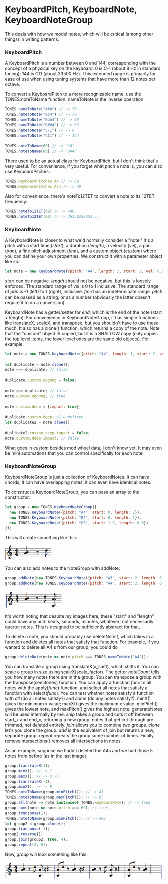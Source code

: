 # KeyboardPitch, KeyboardNote, KeyboardNoteGroup

This deals with how we model notes, which will be critical (among other things) in writing patterns.

### KeyboardPitch

A KeyboardPitch is a number between 0 and 144, corresponding with the concept of a physical key on the keyboard. 0 is C-1 (about 8 Hz in standard tuning); 144 is C11 (about 33500 Hz). This extended range is primarily for ease of use when using tuning systems that have more than 12 notes per octave.

To convert a KeyboardPitch to a more recognizable name, use the TONES.noteToName function. nameToNote is the inverse operation:

```javascript
TONES.nameToNote("A#4") // -> 70
TONES.nameToNote("Bb4") // -> 70
TONES.nameToNote("Bbb4") // -> 69
TONES.nameToNote("G##4") // -> 69
TONES.nameToNote("C-1") // -> 0
TONES.nameToNote("C11") // -> 144

TONES.noteToName(60) // -> "C4"
TONES.noteToName(80) // -> "G#4"
```

There used to be an actual class for KeyboardPitch, but I don't think that's very useful. For convenience, if you forget what pitch a note is, you can also use KeyboardPitches:

```javascript
TONES.KeyboardPitches.A4 // -> 69
TONES.KeyboardPitches.As4 // -> 70
```

Also for convenience, there's noteTo12TET to convert a note to its 12TET frequency:

```javascript
TONES.noteTo12TET(69) // -> 440
TONES.noteTo12TET(60) // -> 261.6255653...
```

### KeyboardNote

A KeyboardNote is closer to what we'd normally consider a "note." It's a pitch with a start time (*start*), a duration (*length*), a velocity (*vel*), a pan (*pan*), a fine pitch adjustment (*fine*), and a custom object (*custom*) where you can define your own properties. We construct it with a parameter object like so:

```javascript
let note = new KeyboardNote({pitch: "A4", length: 1, start: 2, vel: 0.5});
```

*start* can be negative. *length* should not be negative, but this is loosely enforced. The standard range of *vel* is 0 to 1 inclusive. The standard range of *pan* is -1 (left) to 1 (right), inclusive. *fine* has an indeterminate range. *pitch* can be passed as a string, or as a number (obviously the latter doesn't require it to do a conversion).

KeyboardNote has a getter/setter for *end*, which is the end of the note (start + length). For convenience in KeyboardNoteGroup, it has simple functions like translateX, scaleX, and transpose, but you shouldn't have to use these much. It also has a clone() function, which returns a copy of the note. Note that the "custom" object IS copied, but it is a SHALLOW copy (only copies the top level items, the lower level ones are the same old objects). For example:

```javascript
let note = new TONES.KeyboardNote({pitch: "A4", length: 1, start: 2, vel: 0.5, custom: {eggnog : true}});

let duplicate = note.clone();
note === duplicate; // false

duplicate.custom.eggnog = false;

note === duplicate; // false
note.custom.eggnog; // true

note.custom.deep = {impact: true};

duplicate.custom.deep; // undefined
let duplicate2 = note.clone();

duplicate2.custom.deep.impact = false;
note.custom.deep.impact; // false
```

What goes in *custom* besides mod wheel data, I don't know yet. It may even be mini automations that you can control specifically for each note!

### KeyboardNoteGroup

KeyboardNoteGroup is just a collection of KeyboardNotes. It can have chords, it can have overlapping notes; it can even have identical notes.

To construct a KeyboardNoteGroup, you can pass an array to the constructor:

```javascript
let group = new TONES.KeyboardNoteGroup([
  new TONES.KeyboardNote({pitch: "A4", start: 0, length: 1}),
  new TONES.KeyboardNote({pitch: "B4", start: 0, length: 1}),
  new TONES.KeyboardNote({pitch: "D5", start: 1.5, length: 0.5})
]);
```

This will create something like this:

![music](keyboardnote.png)

You can also add notes to the NoteGroup with addNote:

```javascript
group.addNote(new TONES.KeyboardNote({pitch: "A3", start: 2, length: 0.75}));
group.addNote(new TONES.KeyboardNote({pitch: "A4", start: 2, length: 0.75}));
```

![music](keyboardnote1.png)

It's worth noting that despite my images here, these "start" and "length" could have any unit: beats, seconds, minutes, whatever; not necessarily quarter notes. This is designed to be sufficiently abstract for that.

To delete a note, you should probably use deleteNoteIf, which takes in a function and deletes all notes that satisfy that function. For example, if you wanted to delete all A4's from our group, you could do

```javascript
group.deleteNote(note => note.pitch === TONES.nameToNote("A4"));
```

You can translate a group using translateX(x_shift), which shifts it. You can scale a group in size using scaleX(scale_factor). The getter *noteCount* tells you how many notes there are in the group. You can transpose a group with the transpose(semitones) function. You can apply a function *func* to all notes with the apply(*func*) function, and select all notes that satisfy a function with select(*func*). You can test whether notes satisfy a function with *all* (do all notes satisfy?) and *some* (do any notes satisfy?). minX() gives the minimum x value; maxX() gives the maximum x value. minPitch() gives the lowest note, and maxPitch() gives the highest note. generateNotes will be used internally by me. *snip* takes a group and cuts it off between start_x and end_x, returning a new group; notes that get cut through are trimmed, not deleted entirely. *join* allows you to combine two groups. *clone* let's you clone the group. *add* is the equivalent of join but returns a new, separate group. *repeat* repeats the group some number of times. Finally, removeIntersections() removes all intersections in notes.

As an example, suppose we hadn't deleted the A4s and we had those 5 notes from before (as in the last image).

```javascript
group.translateX(1);
group.minX(); // -> 1
group.maxX(); // -> 3.75
group.translateX(-1);
group.minX(); // -> 0
TONES.noteToName(group.minPitch()); // -> A3
TONES.noteToName(group.maxPitch()); // -> D5
group.all(note => note instanceof TONES.KeyboardNote); // -> true
group.some(note => note.pitch === 69); // true
group.transpose(1);
TONES.noteToName(group.minPitch()); // -> A#3
let group2 = group.clone();
group.transpose(-1);
group2.reverse();
group.join(group2, true, 4);
group.repeat(2, 8);
```

Now, *group* will look something like this:

![music](keyboardnote2.png)
